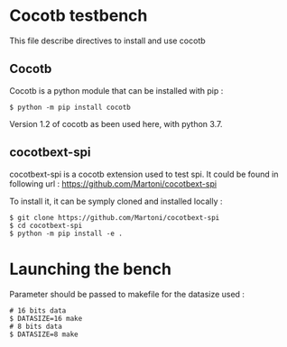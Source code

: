 # Cocotb testbench

This file describe directives to install and use cocotb

## Cocotb

Cocotb is a python module that can be installed with pip :
```
$ python -m pip install cocotb
```

Version 1.2 of cocotb as been used here, with python 3.7.

## cocotbext-spi

cocotbext-spi is a cocotb extension used to test spi. It could be found in
following url :
https://github.com/Martoni/cocotbext-spi

To install it, it can be symply cloned and installed locally :
```
$ git clone https://github.com/Martoni/cocotbext-spi
$ cd cocotbext-spi
$ python -m pip install -e .
```

# Launching the bench

Parameter should be passed to makefile for the datasize used :

```
# 16 bits data
$ DATASIZE=16 make
# 8 bits data
$ DATASIZE=8 make
```
